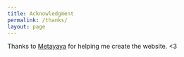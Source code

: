 ```yaml
---
title: Acknowledgment
permalink: /thanks/
layout: page
---
```


Thanks to [Metayaya](https://www.twitch.tv/metayaya_) for helping me create the website. <3

